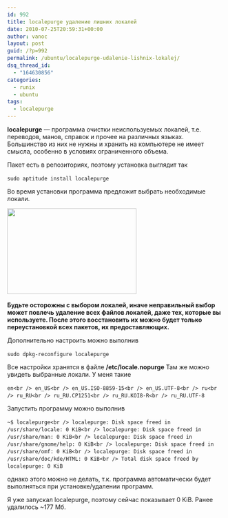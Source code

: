 ```yaml
---
id: 992
title: localepurge удаление лишних локалей
date: 2010-07-25T20:59:31+00:00
author: vanoc
layout: post
guid: /?p=992
permalink: /ubuntu/localepurge-udalenie-lishnix-lokalej/
dsq_thread_id:
  - "164630856"
categories:
  - runix
  - ubuntu
tags:
  - localepurge
---
```

**localepurge** &#8212; программа очистки неиспользуемых локалей, т.е. переводов, манов, справок и прочее на различных языках. Большинство из них не нужны и хранить на компьютере не имеет смысла, особенно в условиях ограниченного объема.

Пакет есть в репозиториях, поэтому установка выглядит так
  
`sudo aptitude install localepurge`

Во время установки программа предложит выбрать необходимые локали.

[<img class="aligncenter size-medium wp-image-993" title="localepurge" src="/uploads/2010/07/localepurge-300x199.png" alt="" width="300" height="199" srcset="/uploads/2010/07/localepurge-300x199.png 300w, /uploads/2010/07/localepurge.png 658w" sizes="(max-width: 300px) 100vw, 300px" />](/uploads/2010/07/localepurge.png)
  
**Будьте осторожны с выбором локалей, иначе неправильный выбор может повлечь удаление всех файлов локалей, даже тех, которые вы используете. После этого восстановить их можно будет только переустановкой всех пакетов, их предоставляющих.** 

Дополнительно настроить можно выполнив
  
`sudo dpkg-reconfigure localepurge`

Все настройки хранятся в файле **/etc/locale.nopurge** Там же можно увидеть выбранные локали. У меня такие
  
`en<br />
en_US<br />
en_US.ISO-8859-15<br />
en_US.UTF-8<br />
ru<br />
ru_RU<br />
ru_RU.CP1251<br />
ru_RU.KOI8-R<br />
ru_RU.UTF-8`

Запустить программу можно выполнив
  
`~$ localepurge<br />
localepurge: Disk space freed in /usr/share/locale: 0 KiB<br />
localepurge: Disk space freed in /usr/share/man: 0 KiB<br />
localepurge: Disk space freed in /usr/share/gnome/help: 0 KiB<br />
localepurge: Disk space freed in /usr/share/omf: 0 KiB<br />
localepurge: Disk space freed in /usr/share/doc/kde/HTML: 0 KiB<br />
Total disk space freed by localepurge: 0 KiB`

однако этого можно не делать, т.к. программа автоматически будет выполняться при установке/удалении программ.

Я уже запускал localepurge, поэтому сейчас показывает 0 KiB. Ранее удалилось ~177 Мб.